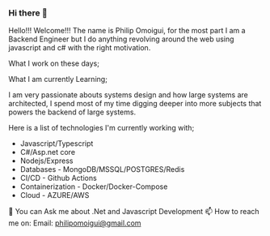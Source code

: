 ### Hi there 👋

Hello!!! Welcome!!! The name is Philip Omoigui, for the most part I am a Backend Engineer but I do anything revolving around the web using javascript and c# with the right motivation.

What I work on these days;

What I am currently Learning;

I am very passionate abouts systems design and how large systems are architected, I spend most of my time digging deeper into more subjects that powers the backend of large systems.

Here is a list of technologies I'm currently working with;
- Javascript/Typescript
- C#/Asp.net core
- Nodejs/Express
- Databases - MongoDB/MSSQL/POSTGRES/Redis
- CI/CD - Github Actions
- Containerization - Docker/Docker-Compose
- Cloud - AZURE/AWS

💬 You can Ask me about .Net and Javascript Development 
📫 How to reach me on: Email: <a>philipomoigui@gmail.com</a> 

<!--
**philipomoigui/philipomoigui** is a ✨ _special_ ✨ repository because its `README.md` (this file) appears on your GitHub profile.

Here are some ideas to get you started:

- 🔭 I’m currently working on ...Web Application using Microsoft Cognitive Services to Detect faces, and Emotions in Images.
- 🌱 I’m currently learning how to use VueJs To make more 
- 👯 I’m looking to collaborate on Open Source Projects within .Net and Javascript Ecosystem. (Open to learning  beyond my comfort zone as well)
- 🤔 I’m looking for help with ...
- 💬 Ask me about .Net Development
- 📫 How to reach me: Email: <a>philipomoigui@gmail.com</a> 
- 😄 Pronouns: ...
- ⚡ Fun fact: ...
-->
